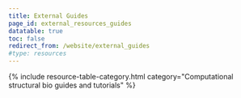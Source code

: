 ```yaml
---
title: External Guides
page_id: external_resources_guides
datatable: true
toc: false
redirect_from: /website/external_guides
#type: resources
---
```


{% include resource-table-category.html category="Computational structural bio guides and tutorials" %}
